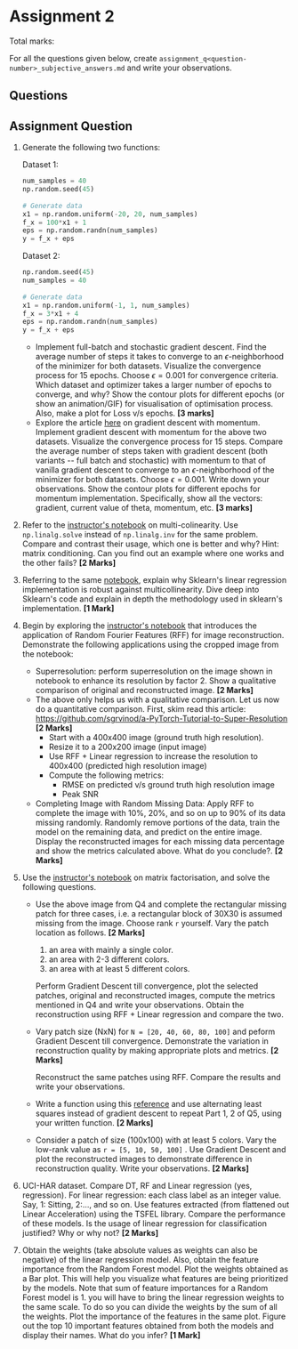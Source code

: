 # Assignment 2

Total marks: 

For all the questions given below, create `assignment_q<question-number>_subjective_answers.md` and write your observations.

## Questions
## Assignment Question

1. Generate the following two functions:

    Dataset 1:
    ```python
    num_samples = 40
    np.random.seed(45) 
        
    # Generate data
    x1 = np.random.uniform(-20, 20, num_samples)
    f_x = 100*x1 + 1
    eps = np.random.randn(num_samples)
    y = f_x + eps
    ```
    
    Dataset 2: 
    ```python
    np.random.seed(45)
    num_samples = 40
        
    # Generate data
    x1 = np.random.uniform(-1, 1, num_samples)
    f_x = 3*x1 + 4
    eps = np.random.randn(num_samples)
    y = f_x + eps
    ```

    - Implement full-batch and stochastic gradient descent. Find the average number of steps it takes to converge to an $\epsilon$-neighborhood of the minimizer for both datasets. Visualize the convergence process for 15 epochs. Choose $\epsilon = 0.001$ for convergence criteria. Which dataset and optimizer takes a larger number of epochs to converge, and why? Show the contour plots for different epochs (or show an animation/GIF) for visualisation of optimisation process. Also, make a plot for Loss v/s epochs. **[3 marks]**
   - Explore the article [here](https://machinelearningmastery.com/gradient-descent-with-momentum-from-scratch/#:~:text=Momentum%20is%20an%20extension%20to,spots%20of%20the%20search%20space.) on gradient descent with momentum. Implement gradient descent with momentum for the above two datasets. Visualize the convergence process for 15 steps. Compare the average number of steps taken with gradient descent (both variants -- full batch and stochastic) with momentum to that of vanilla gradient descent to converge to an $\epsilon$-neighborhood of the minimizer for both datasets. Choose $\epsilon = 0.001$. Write down your observations. Show the contour plots for different epochs for momentum implementation. Specifically, show all the vectors: gradient, current value of theta, momentum, etc. **[3 marks]**
     
2. Refer to the [instructor's notebook](https://nipunbatra.github.io/ml-teaching/notebooks/dummy-variables-multi-colinearity.html) on multi-colinearity. Use `np.linalg.solve` instead of `np.linalg.inv` for the same problem. Compare and contrast their usage, which one is better and why? Hint: matrix conditioning. Can you find out an example where one works and the other fails? **[2 Marks]**

3. Referring to the same [notebook](https://nipunbatra.github.io/ml-teaching/notebooks/dummy-variables-multi-colinearity.html), explain why Sklearn's linear regression implementation is robust against multicollinearity. Dive deep into Sklearn's code and explain in depth the methodology used in sklearn's implementation. **[1 Mark]**
   
4. Begin by exploring the [instructor's notebook](https://github.com/nipunbatra/ml-teaching/blob/master/notebooks/siren.ipynb) that introduces the application of Random Fourier Features (RFF) for image reconstruction. Demonstrate the following applications using the cropped image from the notebook:
    - Superresolution: perform superresolution on the image shown in notebook to enhance its resolution by factor 2. Show a qualitative comparison of original and reconstructed image. **[2 Marks]**
    - The above only helps us with a qualitative comparison. Let us now do a quantitative comparison. First, skim read this article: https://github.com/sgrvinod/a-PyTorch-Tutorial-to-Super-Resolution **[2 Marks]**
        - Start with a 400x400 image (ground truth high resolution).
        - Resize it to a 200x200 image (input image)
        - Use RFF + Linear regression to increase the resolution to 400x400 (predicted high resolution image)
        - Compute the following metrics:
            - RMSE on predicted v/s ground truth high resolution image
            - Peak SNR
    - Completing Image with Random Missing Data: Apply RFF to complete the image with 10%, 20%, and so on up to 90% of its data missing randomly. Randomly remove portions of the data, train the model on the remaining data, and predict on the entire image. Display the reconstructed images for each missing data percentage and show the metrics calculated above. What do you conclude?. **[2 Marks]**

5. Use the [instructor's notebook](https://github.com/nipunbatra/ml-teaching/blob/master/notebooks/movie-recommendation-knn-mf.ipynb) on matrix factorisation, and solve the following questions. 
    - Use the above image from Q4 and complete the rectangular missing patch for three cases, i.e. a rectangular block of 30X30 is assumed missing from the image. Choose rank `r` yourself. Vary the patch location as follows. **[2 Marks]**
        1. an area with mainly a single color.
        2. an area with 2-3 different colors.
        3. an area with at least 5 different colors.
    
        Perform Gradient Descent till convergence, plot the selected patches, original and reconstructed images, compute the metrics mentioned in Q4 and write your observations. Obtain the reconstruction using RFF + Linear regression and compare the two.

    - Vary patch size (NxN) for ```N = [20, 40, 60, 80, 100]``` and peform Gradient Descent till convergence. Demonstrate the variation in reconstruction quality by making appropriate plots and metrics. **[2 Marks]**
    
        Reconstruct the same patches using RFF. Compare the results and write your observations.
            
    - Write a function using this [reference](https://pytorch.org/docs/stable/generated/torch.linalg.lstsq.html) and use alternating least squares instead of gradient descent to repeat Part 1, 2 of Q5, using your written function. **[2 Marks]**
    
    - Consider a patch of size (100x100) with at least 5 colors. Vary the low-rank value as ```r = [5, 10, 50, 100]``` . Use Gradient Descent and plot the reconstructed images to demonstrate difference in reconstruction quality. Write your observations. **[2 Marks]**


6. UCI-HAR dataset. Compare DT, RF and Linear regression (yes, regression). For linear regression: each class label as an integer value. Say, 1: Sitting, 2:..., and so on. Use features extracted (from flattened out Linear Acceleration) using the TSFEL library. Compare the performance of these models. Is the usage of linear regression for classification justified? Why or why not? **[2 Marks]**

7. Obtain the weights (take absolute values as weights can also be negative) of the linear regression model. Also, obtain the feature importance from the Random Forest model. Plot the weights obtained as a Bar plot. This will help you visualize what features are being prioritized by the models. Note that sum of feature importances for a Random Forest model is 1. you will have to bring the linear regression weights to the same scale. To do so you can divide the weights by the sum of all the weights. Plot the importance of the features in the same plot. Figure out the top 10 important features obtained from both the models and display their names. What do you infer? **[1 Mark]**

